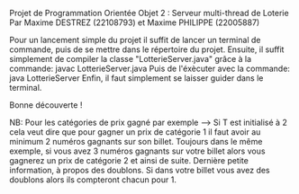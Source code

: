 Projet de Programmation Orientée Objet 2 : Serveur multi-thread de Loterie
Par Maxime DESTREZ (22108793) et Maxime PHILIPPE (22005887)

Pour un lancement simple du projet il suffit de lancer un terminal de commande, puis de se mettre dans le répertoire du projet.
Ensuite, il suffit simplement de compiler la classe "LotterieServer.java" grâce à la commande: javac LotterieServer.java
Puis de l'éxècuter avec la commande: java LotterieServer
Enfin, il faut simplement se laisser guider dans le terminal.

Bonne découverte !

NB: Pour les catégories de prix gagné par exemple --> Si T est initialisé à 2 cela veut dire que pour gagner un prix 
    de catégorie 1 il faut avoir au minimum 2 numéros gagnants sur son billet.
    Toujours dans le même exemple, si vous avez 3 numéros gagnants sur votre billet alors vous gagnerez un prix de 
    catégorie 2 et ainsi de suite.
    Dernière petite information, à propos des doublons. Si dans votre billet vous avez des doublons alors ils 
    compteront chacun pour 1.
